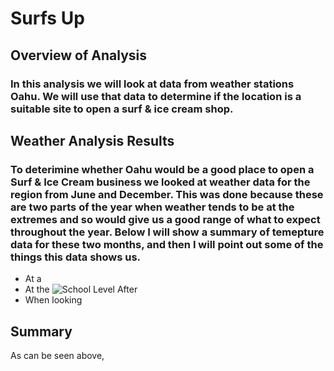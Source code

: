 # Surfs Up
## Overview of Analysis

### In this analysis we will look at data from weather stations Oahu. We will use that data to determine if the location is a suitable site to open a surf & ice cream shop.

## Weather Analysis Results

### To deterimine whether Oahu would be a good place to open a Surf & Ice Cream business we looked at weather data for the region from June and December. This was done because these are two parts of the year when weather tends to be at the extremes and so would give us a good range of what to expect throughout the year. Below I will show a summary of temepture data for these two months, and then I will point out some of the things this data shows us. 
  -  At a 
  -  At the ![School Level After](Resources/SchoolSummary_New.PNG)
  -  When looking 

## Summary

  As can be seen above,  

